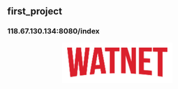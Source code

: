## first_project

### 118.67.130.134:8080/index

<p align="center">
  <img src="/watnet/src/main/webapp/res/img/logo.png" width="50%" height="50%">
</p>
